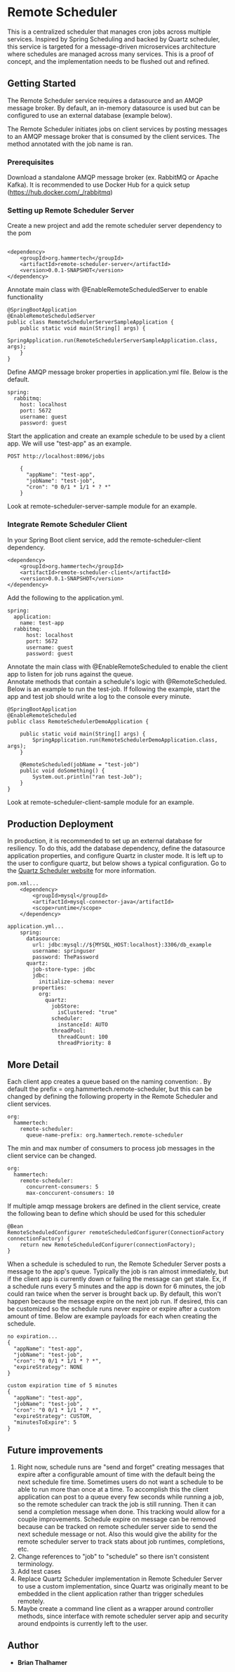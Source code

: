 # Remote Scheduler

This is a centralized scheduler that manages cron jobs across multiple services.  Inspired by Spring Scheduling and backed by 
Quartz scheduler, this service is targeted for a message-driven microservices architecture where schedules 
are managed across many services.  This is a proof of concept, and the implementation needs to be flushed out and refined.

## Getting Started

The Remote Scheduler service requires a datasource and an AMQP message broker.  By default, 
an in-memory datasource is used but can be configured to use an external database (example below).  

The Remote Scheduler initiates jobs on client services by posting messages to an AMQP message broker 
that is consumed by the client services.  The method annotated with the job name is ran.  


### Prerequisites

Download a standalone AMQP message broker (ex. RabbitMQ or Apache Kafka).  It is recommended to use Docker Hub 
for a quick setup (https://hub.docker.com/_/rabbitmq)


### Setting up Remote Scheduler Server

Create a new project and add the remote scheduler server dependency to the pom

```

<dependency>
    <groupId>org.hammertech</groupId>
    <artifactId>remote-scheduler-server</artifactId>
    <version>0.0.1-SNAPSHOT</version>
</dependency>
```

Annotate main class with @EnableRemoteScheduledServer to enable functionality

```
@SpringBootApplication
@EnableRemoteScheduledServer
public class RemoteSchedulerServerSampleApplication {
    public static void main(String[] args) {
        SpringApplication.run(RemoteSchedulerServerSampleApplication.class, args);
    }
}
```

Define AMQP message broker properties in application.yml file.  Below is the default.

```
spring:
  rabbitmq:
    host: localhost
    port: 5672
    username: guest
    password: guest
```

Start the application and create an example schedule to be used by a client app.  We will use "test-app" as an example.  

```
POST http://localhost:8096/jobs

    {
      "appName": "test-app",
      "jobName": "test-job",
      "cron": "0 0/1 * 1/1 * ? *"
    }
```

Look at remote-scheduler-server-sample module for an example.

### Integrate Remote Scheduler Client

In your Spring Boot client service, add the remote-scheduler-client dependency.

```
<dependency>
    <groupId>org.hammertech</groupId>
    <artifactId>remote-scheduler-client</artifactId>
    <version>0.0.1-SNAPSHOT</version>
</dependency>
```
  
Add the following to the application.yml.

```
spring:
  application:
    name: test-app
  rabbitmq:
      host: localhost
      port: 5672
      username: guest
      password: guest
```

Annotate the main class with @EnableRemoteScheduled to enable the client app to listen for job runs against the queue.  
Annotate methods that contain a schedule's logic with @RemoteScheduled.  Below is an example
to run the test-job.  If following the example, start the app and test job should write a log to the console every minute.

```
@SpringBootApplication
@EnableRemoteScheduled
public class RemoteSchedulerDemoApplication {

    public static void main(String[] args) {
        SpringApplication.run(RemoteSchedulerDemoApplication.class, args);
    }

    @RemoteScheduled(jobName = "test-job")
    public void doSomething() {
        System.out.println("ran test-Job");
    }
}
```

Look at remote-scheduler-client-sample module for an example.

## Production Deployment

In production, it is recommended to set up an external database for resiliency.  To do this, add the database dependency, 
define the datasource application properties, and configure Quartz in cluster mode.  It is left up to the user to configure 
quartz, but below shows a typical configuration.  Go to the [Quartz Scheduler website](http://www.quartz-scheduler.org/overview/)
 for more information.

```
pom.xml...
    <dependency>
        <groupId>mysql</groupId>
        <artifactId>mysql-connector-java</artifactId>
        <scope>runtime</scope>
    </dependency>

application.yml...
    spring:
      datasource:
        url: jdbc:mysql://${MYSQL_HOST:localhost}:3306/db_example
        username: springuser
        password: ThePassword
      quartz:
        job-store-type: jdbc
        jdbc:
          initialize-schema: never
        properties:
          org:
            quartz:
              jobStore:
                isClustered: "true"
              scheduler:
                instanceId: AUTO
              threadPool:
                threadCount: 100
                threadPriority: 8
```

## More Detail

Each client app creates a queue based on the naming convention: <prefix>.<app name>
By default the prefix = org.hammertech.remote-scheduler, but this can be changed by defining the following property 
in the Remote Scheduler and client services.  

```
org:
  hammertech:
    remote-scheduler:
      queue-name-prefix: org.hammertech.remote-scheduler
```

The min and max number of consumers to process job messages in the client service can be changed.

```
org:
  hammertech:
    remote-scheduler:
      concurrent-consumers: 5
      max-conccurent-consumers: 10
```

If multiple amqp message brokers are defined in the client service, create the following bean 
to define which should be used for this scheduler

```
@Bean
RemoteScheduledConfigurer remoteScheduledConfigurer(ConnectionFactory connectionFactory) {
    return new RemoteScheduledConfigurer(connectionFactory);
}
```

When a schedule is scheduled to run, the Remote Scheduler Server posts a message to the app's queue.  Typically the
job is ran almost immediately, but if the client app is currently down or failing the message can get stale.  Ex, if 
a schedule runs every 5 minutes and the app is down for 6 minutes, the job could ran twice when the server 
is brought back up.  By default, this won't happen because the message expire on the next job run.  If desired, this can be customized 
so the schedule runs never expire or expire after a custom amount of time.  Below are example payloads for each when creating
the schedule.

```
no expiration...
{
  "appName": "test-app",
  "jobName": "test-job",
  "cron": "0 0/1 * 1/1 * ? *",
  "expireStrategy": NONE
}

custom expiration time of 5 minutes
{
  "appName": "test-app",
  "jobName": "test-job",
  "cron": "0 0/1 * 1/1 * ? *",
  "expireStrategy": CUSTOM,
  "minutesToExpire": 5
}

```
## Future improvements

1) Right now, schedule runs are "send and forget" creating messages that expire after a configurable amount of 
time with the default being the next schedule fire time.  Sometimes users do not want a schedule to be able to run
more than once at a time.  To accomplish this the client application can post to a queue every few seconds 
while running a job, so the remote scheduler can track the job is still running.  Then it can send a completion message 
when done.  This tracking would allow for a couple improvements.  Schedule expire on message can be removed because can 
be tracked on remote scheduler server side to send the next schedule message or not.  Also this would give the ability 
for the remote scheduler server to track stats about job runtimes, completions, etc.  
2) Change references to "job" to "schedule" so there isn't consistent terminology.
3) Add test cases
4) Replace Quartz Scheduler implementation in Remote Scheduler Server to use a custom implementation, since Quartz
was originally meant to be embedded in the client application rather than trigger schedules remotely.
5) Maybe create a command line client as a wrapper around controller methods, since interface with remote scheduler 
server apip and security around endpoints is currently left to the user.

## Author

* **Brian Thalhamer**